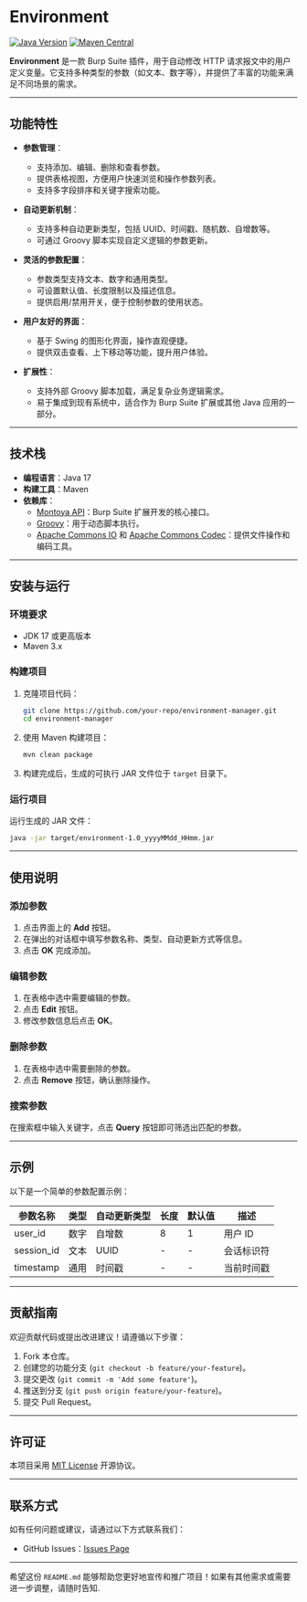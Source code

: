 # Environment

[![Java Version](https://img.shields.io/badge/Java-17-blue)](https://openjdk.org/)
[![Maven Central](https://img.shields.io/maven-central/v/net.portswigger.burp.extensions/montoya-api)](https://mvnrepository.com/artifact/net.portswigger.burp.extensions/montoya-api)

**Environment** 是一款 Burp Suite 插件，用于自动修改 HTTP 请求报文中的用户定义变量。它支持多种类型的参数（如文本、数字等），并提供了丰富的功能来满足不同场景的需求。

---

## 功能特性

- **参数管理**：
    - 支持添加、编辑、删除和查看参数。
    - 提供表格视图，方便用户快速浏览和操作参数列表。
    - 支持多字段排序和关键字搜索功能。

- **自动更新机制**：
    - 支持多种自动更新类型，包括 UUID、时间戳、随机数、自增数等。
    - 可通过 Groovy 脚本实现自定义逻辑的参数更新。

- **灵活的参数配置**：
    - 参数类型支持文本、数字和通用类型。
    - 可设置默认值、长度限制以及描述信息。
    - 提供启用/禁用开关，便于控制参数的使用状态。

- **用户友好的界面**：
    - 基于 Swing 的图形化界面，操作直观便捷。
    - 提供双击查看、上下移动等功能，提升用户体验。

- **扩展性**：
    - 支持外部 Groovy 脚本加载，满足复杂业务逻辑需求。
    - 易于集成到现有系统中，适合作为 Burp Suite 扩展或其他 Java 应用的一部分。

---

## 技术栈

- **编程语言**：Java 17
- **构建工具**：Maven
- **依赖库**：
    - [Montoya API](https://portswigger.net/burp/extender/api)：Burp Suite 扩展开发的核心接口。
    - [Groovy](https://groovy-lang.org/)：用于动态脚本执行。
    - [Apache Commons IO](https://commons.apache.org/proper/commons-io/) 和 [Apache Commons Codec](https://commons.apache.org/proper/commons-codec/)：提供文件操作和编码工具。

---

## 安装与运行

### 环境要求

- JDK 17 或更高版本
- Maven 3.x

### 构建项目

1. 克隆项目代码：
   ```bash
   git clone https://github.com/your-repo/environment-manager.git
   cd environment-manager
   ```


2. 使用 Maven 构建项目：
   ```bash
   mvn clean package
   ```


3. 构建完成后，生成的可执行 JAR 文件位于 `target` 目录下。

### 运行项目

运行生成的 JAR 文件：
```bash
java -jar target/environment-1.0_yyyyMMdd_HHmm.jar
```


---

## 使用说明

### 添加参数

1. 点击界面上的 **Add** 按钮。
2. 在弹出的对话框中填写参数名称、类型、自动更新方式等信息。
3. 点击 **OK** 完成添加。

### 编辑参数

1. 在表格中选中需要编辑的参数。
2. 点击 **Edit** 按钮。
3. 修改参数信息后点击 **OK**。

### 删除参数

1. 在表格中选中需要删除的参数。
2. 点击 **Remove** 按钮，确认删除操作。

### 搜索参数

在搜索框中输入关键字，点击 **Query** 按钮即可筛选出匹配的参数。

---

## 示例

以下是一个简单的参数配置示例：

| 参数名称   | 类型   | 自动更新类型       | 长度 | 默认值 | 描述           |
|------------|--------|--------------------|------|--------|----------------|
| user_id    | 数字   | 自增数            | 8    | 1      | 用户 ID        |
| session_id | 文本   | UUID              | -    | -      | 会话标识符     |
| timestamp  | 通用   | 时间戳            | -    | -      | 当前时间戳     |

---

## 贡献指南

欢迎贡献代码或提出改进建议！请遵循以下步骤：

1. Fork 本仓库。
2. 创建您的功能分支 (`git checkout -b feature/your-feature`)。
3. 提交更改 (`git commit -m 'Add some feature'`)。
4. 推送到分支 (`git push origin feature/your-feature`)。
5. 提交 Pull Request。

---

## 许可证

本项目采用 [MIT License](LICENSE) 开源协议。

---

## 联系方式

如有任何问题或建议，请通过以下方式联系我们：
- GitHub Issues：[Issues Page](https://github.com/GitHubNull/environment/issues)

---

希望这份 `README.md` 能够帮助您更好地宣传和推广项目！如果有其他需求或需要进一步调整，请随时告知.